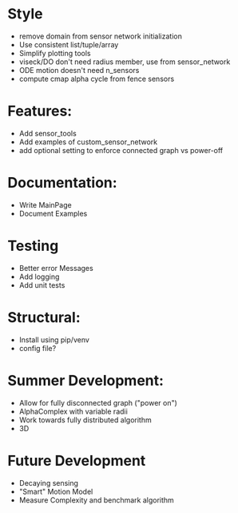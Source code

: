  
# Style
 - remove domain from sensor network initialization
 - Use consistent list/tuple/array
 - Simplify plotting tools 
 - viseck/DO don't need radius member, use from sensor_network
 - ODE motion doesn't need n_sensors
 - compute cmap alpha cycle from fence sensors

# Features:
 - Add sensor_tools
 - Add examples of custom_sensor_network
 - add optional setting to enforce connected graph vs power-off

# Documentation:
 - Write MainPage
 - Document Examples
    
# Testing
 - Better error Messages
 - Add logging
 - Add unit tests

# Structural:
 - Install using pip/venv 
 - config file?

 # Summer Development:
 - Allow for fully disconnected graph ("power on")
 - AlphaComplex with variable radii
 - Work towards fully distributed algorithm
 - 3D
 
# Future Development
 - Decaying sensing
 - "Smart" Motion Model
 - Measure Complexity and benchmark algorithm
